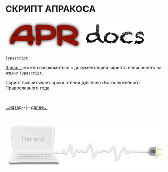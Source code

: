 <div class="navi"><nav id="navi"><!-- js --></nav></div>

# СКРИПТ АПРАКОСА

<span id="page-name-img" class="img" onclick="imgResize()">![image-top](assets/img/apr_docs.png)</span>


	Typescript

[Здесь…](https://apr.a374.ru/generated/index.html) можно ознакомиться с документацией скрипта написанного на языке `Typescript`.

Скрипт высчитывает сроки чтений для всего Богослужебного Православного года.


<br>

[…назад](az-angular.md)--|--[далее…](az-assets.md)


<br>

<span id="comp-end-img" class="img" onclick="imgResize()">![image-bottom](assets/svg/comp-end.svg)</span>


<script src="assets/js/navi.js"></script>